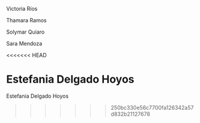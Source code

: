 Victoria Ríos

Thamara Ramos

Solymar Quiaro

Sara Mendoza

<<<<<<< HEAD


Estefania Delgado Hoyos
=======
Estefania Delgado Hoyos
>>>>>>> 250bc330e56c7700fa126342a57d832b21127678
